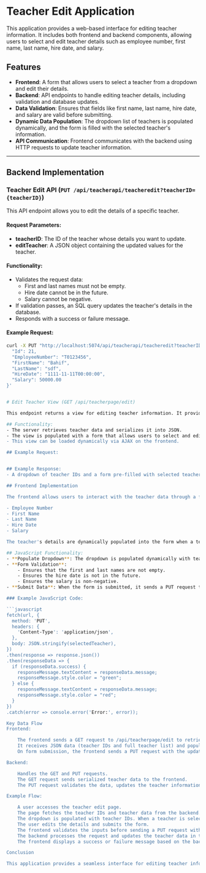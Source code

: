 # Teacher Edit Application

This application provides a web-based interface for editing teacher information. It includes both frontend and backend components, allowing users to select and edit teacher details such as employee number, first name, last name, hire date, and salary.

## Features

- **Frontend**: A form that allows users to select a teacher from a dropdown and edit their details.
- **Backend**: API endpoints to handle editing teacher details, including validation and database updates.
- **Data Validation**: Ensures that fields like first name, last name, hire date, and salary are valid before submitting.
- **Dynamic Data Population**: The dropdown list of teachers is populated dynamically, and the form is filled with the selected teacher's information.
- **API Communication**: Frontend communicates with the backend using HTTP requests to update teacher information.

---

## Backend Implementation

### Teacher Edit API (`PUT /api/teacherapi/teacheredit?teacherID={teacherID}`)

This API endpoint allows you to edit the details of a specific teacher.

#### Request Parameters:
- **teacherID**: The ID of the teacher whose details you want to update.
- **editTeacher**: A JSON object containing the updated values for the teacher.

#### Functionality:
- Validates the request data:
  - First and last names must not be empty.
  - Hire date cannot be in the future.
  - Salary cannot be negative.
- If validation passes, an SQL query updates the teacher's details in the database.
- Responds with a success or failure message.

#### Example Request:
```bash
curl -X PUT "http://localhost:5074/api/teacherapi/teacheredit?teacherID=21" -H "Content-Type: application/json" -k -d '{
  "Id": 21,
  "EmployeeNumber": "T0123456",
  "FirstName": "Bahif",
  "LastName": "sdf",
  "HireDate": "1111-11-11T00:00:00",
  "Salary": 50000.00
}'


# Edit Teacher View (GET /api/teacherpage/edit)

This endpoint returns a view for editing teacher information. It provides the necessary data (teacher IDs and full teacher data) in JSON format to the frontend.

## Functionality:
- The server retrieves teacher data and serializes it into JSON.
- The view is populated with a form that allows users to select and edit a teacher's details.
- This view can be loaded dynamically via AJAX on the frontend.

## Example Request:


## Example Response:
- A dropdown of teacher IDs and a form pre-filled with selected teacher data.

## Frontend Implementation

The frontend allows users to interact with the teacher data through a form. The form includes fields for:

- Employee Number
- First Name
- Last Name
- Hire Date
- Salary

The teacher's details are dynamically populated into the form when a teacher is selected from the dropdown. Once the user makes changes and submits the form, it sends the updated data to the backend API.

## JavaScript Functionality:
- **Populate Dropdown**: The dropdown is populated dynamically with teacher IDs fetched from the backend.
- **Form Validation**:
    - Ensures that the first and last names are not empty.
    - Ensures the hire date is not in the future.
    - Ensures the salary is non-negative.
- **Submit Data**: When the form is submitted, it sends a PUT request to the backend API to update the teacher's data.

### Example JavaScript Code:

```javascript
fetch(url, {
  method: 'PUT',
  headers: {
    'Content-Type': 'application/json',
  },
  body: JSON.stringify(selectedTeacher),
})
.then(response => response.json())
.then(responseData => {
  if (responseData.success) {
    responseMessage.textContent = responseData.message;
    responseMessage.style.color = "green";
  } else {
    responseMessage.textContent = responseData.message;
    responseMessage.style.color = "red";
  }
})
.catch(error => console.error('Error:', error));

Key Data Flow
Frontend:

    The frontend sends a GET request to /api/teacherpage/edit to retrieve teacher data.
    It receives JSON data (teacher IDs and full teacher list) and populates the dropdown and form fields.
    On form submission, the frontend sends a PUT request with the updated teacher information.

Backend:

    Handles the GET and PUT requests.
    The GET request sends serialized teacher data to the frontend.
    The PUT request validates the data, updates the teacher information in the database, and returns a response indicating success or failure.

Example Flow:

    A user accesses the teacher edit page.
    The page fetches the teacher IDs and teacher data from the backend.
    The dropdown is populated with teacher IDs. When a teacher is selected, their details are pre-filled into the form.
    The user edits the details and submits the form.
    The frontend validates the inputs before sending a PUT request with the updated teacher information.
    The backend processes the request and updates the teacher data in the database.
    The frontend displays a success or failure message based on the backend response.

Conclusion

This application provides a seamless interface for editing teacher information. The backend API handles the data retrieval and updating logic, while the frontend allows users to interact with the data through a dynamic form. Together, they provide a functional system for managing teacher data in a web application.

